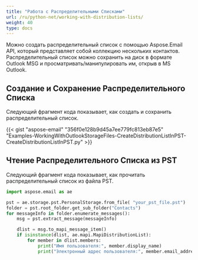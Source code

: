 ```yaml
---
title: "Работа с Распределительными Списками"
url: /ru/python-net/working-with-distribution-lists/
weight: 40
type: docs
---
```



Можно создать распределительный список с помощью Aspose.Email API, который представляет собой коллекцию нескольких контактов. Распределительный список можно сохранить на диск в формате Outlook MSG и просматривать/манипулировать им, открыв в MS Outlook.
## **Создание и Сохранение Распределительного Списка**
Следующий фрагмент кода показывает, как создать и сохранить распределительный список.



{{< gist "aspose-email" "356f0e128b9d45a7ee779fc813eb87e5" "Examples-WorkingWithOutlookStorageFiles-CreateDistributionListInPST-CreateDistributionListInPST.py" >}}

## **Чтение Распределительного Списка из PST**

Следующий фрагмент кода показывает, как прочитать распределительный список из файла PST.

```py
import aspose.email as ae

pst = ae.storage.pst.PersonalStorage.from_file( "your_pst_file.pst")
folder = pst.root_folder.get_sub_folder("Contacts")
for messageInfo in folder.enumerate_messages():
    msg = pst.extract_message(messageInfo)

    dlist = msg.to_mapi_message_item()
    if isinstance(dlist, ae.mapi.MapiDistributionList):
        for member in dlist.members:
            print("Имя пользователя:", member.display_name)
            print("Электронный адрес пользователя:", member.email_address)
```